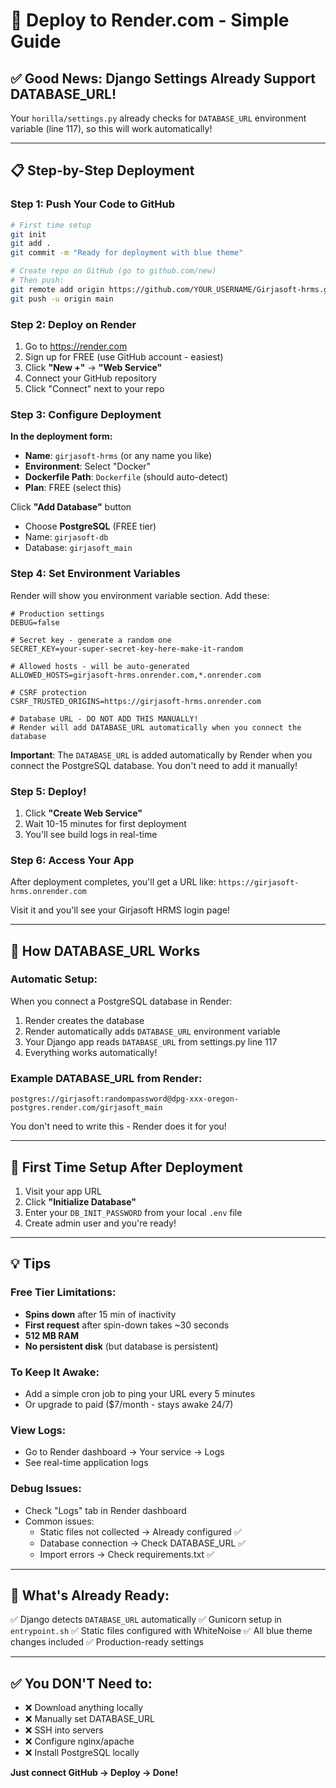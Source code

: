 # 🚀 Deploy to Render.com - Simple Guide

## ✅ Good News: Django Settings Already Support DATABASE_URL!

Your `horilla/settings.py` already checks for `DATABASE_URL` environment variable (line 117), so this will work automatically!

---

## 📋 Step-by-Step Deployment

### Step 1: Push Your Code to GitHub

```bash
# First time setup
git init
git add .
git commit -m "Ready for deployment with blue theme"

# Create repo on GitHub (go to github.com/new)
# Then push:
git remote add origin https://github.com/YOUR_USERNAME/Girjasoft-hrms.git
git push -u origin main
```

### Step 2: Deploy on Render

1. Go to https://render.com
2. Sign up for FREE (use GitHub account - easiest)
3. Click **"New +"** → **"Web Service"**
4. Connect your GitHub repository
5. Click "Connect" next to your repo

### Step 3: Configure Deployment

**In the deployment form:**

- **Name**: `girjasoft-hrms` (or any name you like)
- **Environment**: Select "Docker"
- **Dockerfile Path**: `Dockerfile` (should auto-detect)
- **Plan**: FREE (select this)

Click **"Add Database"** button
- Choose **PostgreSQL** (FREE tier)
- Name: `girjasoft-db`
- Database: `girjasoft_main`

### Step 4: Set Environment Variables

Render will show you environment variable section. Add these:

```env
# Production settings
DEBUG=false

# Secret key - generate a random one
SECRET_KEY=your-super-secret-key-here-make-it-random

# Allowed hosts - will be auto-generated
ALLOWED_HOSTS=girjasoft-hrms.onrender.com,*.onrender.com

# CSRF protection
CSRF_TRUSTED_ORIGINS=https://girjasoft-hrms.onrender.com

# Database URL - DO NOT ADD THIS MANUALLY!
# Render will add DATABASE_URL automatically when you connect the database
```

**Important**: The `DATABASE_URL` is added automatically by Render when you connect the PostgreSQL database. You don't need to add it manually!

### Step 5: Deploy!

1. Click **"Create Web Service"**
2. Wait 10-15 minutes for first deployment
3. You'll see build logs in real-time

### Step 6: Access Your App

After deployment completes, you'll get a URL like:
`https://girjasoft-hrms.onrender.com`

Visit it and you'll see your Girjasoft HRMS login page!

---

## 🔧 How DATABASE_URL Works

### Automatic Setup:
When you connect a PostgreSQL database in Render:
1. Render creates the database
2. Render automatically adds `DATABASE_URL` environment variable
3. Your Django app reads `DATABASE_URL` from settings.py line 117
4. Everything works automatically!

### Example DATABASE_URL from Render:
```
postgres://girjasoft:randompassword@dpg-xxx-oregon-postgres.render.com/girjasoft_main
```

You don't need to write this - Render does it for you!

---

## 📝 First Time Setup After Deployment

1. Visit your app URL
2. Click **"Initialize Database"**
3. Enter your `DB_INIT_PASSWORD` from your local `.env` file
4. Create admin user and you're ready!

---

## 💡 Tips

### Free Tier Limitations:
- **Spins down** after 15 min of inactivity
- **First request** after spin-down takes ~30 seconds
- **512 MB RAM**
- **No persistent disk** (but database is persistent)

### To Keep It Awake:
- Add a simple cron job to ping your URL every 5 minutes
- Or upgrade to paid ($7/month - stays awake 24/7)

### View Logs:
- Go to Render dashboard → Your service → Logs
- See real-time application logs

### Debug Issues:
- Check "Logs" tab in Render dashboard
- Common issues:
  - Static files not collected → Already configured ✅
  - Database connection → Check DATABASE_URL ✅
  - Import errors → Check requirements.txt ✅

---

## 🎨 What's Already Ready:

✅ Django detects `DATABASE_URL` automatically
✅ Gunicorn setup in `entrypoint.sh`
✅ Static files configured with WhiteNoise
✅ All blue theme changes included
✅ Production-ready settings

---

## ✅ You DON'T Need to:
- ❌ Download anything locally
- ❌ Manually set DATABASE_URL
- ❌ SSH into servers
- ❌ Configure nginx/apache
- ❌ Install PostgreSQL locally

**Just connect GitHub → Deploy → Done!**

